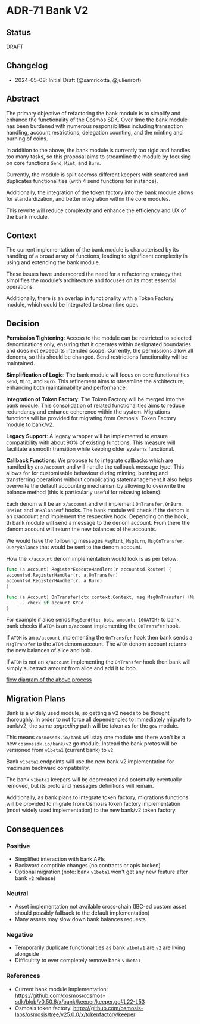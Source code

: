 # ADR-71 Bank V2

## Status

DRAFT

## Changelog

* 2024-05-08: Initial Draft (@samricotta, @julienrbrt)

## Abstract

The primary objective of refactoring the bank module is to simplify and enhance the functionality of the Cosmos SDK. Over time the bank module has been burdened with numerous responsibilities including transaction handling, account restrictions, delegation counting, and the minting and burning of coins. 

In addition to the above, the bank module is currently too rigid and handles too many tasks, so this proposal aims to streamline the module by focusing on core functions `Send`, `Mint`, and `Burn`.

Currently, the module is split accross different keepers with scattered and duplicates functionalities (with 4 send functions for instance).

Additionally, the integration of the token factory into the bank module allows for standardization, and better integration within the core modules.

This rewrite will reduce complexity and enhance the efficiency and UX of the bank module.

## Context

The current implementation of the bank module is characterised by its handling of a broad array of functions, leading to significant complexity in using and extending the bank module. 

These issues have underscored the need for a refactoring strategy that simplifies the module’s architecture and focuses on its most essential operations.

Additionally, there is an overlap in functionality with a Token Factory module, which could be integrated to streamline oper.

## Decision

**Permission Tightening**: Access to the module can be restricted to selected denominations only, ensuring that it operates within designated boundaries and does not exceed its intended scope. Currently, the permissions allow all denoms, so this should be changed. Send restrictions functionality will be maintained.

**Simplification of Logic**: The bank module will focus on core functionalities `Send`, `Mint`, and `Burn`. This refinement aims to streamline the architecture, enhancing both maintainability and performance.

**Integration of Token Factory**: The Token Factory will be merged into the bank module. This consolidation of related functionalities aims to reduce redundancy and enhance coherence within the system. Migrations functions will be provided for migrating from Osmosis' Token Factory module to bank/v2.

**Legacy Support**: A legacy wrapper will be implemented to ensure compatibility with about 90% of existing functions. This measure will facilitate a smooth transition while keeping older systems functional.

**Callback Functions**: We propose to to integrate callbacks which are handled by an`x/account` and will handle the callback message type. This allows for  for customisable behaviour during minting, burning and transferring operations without complicating statemanagement.It also helps overwrite the default accounting mechanism by allowing to overwrite the balance method (this is particularly useful for rebasing tokens).

Each denom will be an `x/account` and will implement `OnTransfer`, `OnBurn`, `OnMint` and `OnBalanceOf` hooks. The bank module will check if the denom is an x/account and implement the respective hook. Depending on the hook, th bank module will send a message to the denom account. From there the denom account will return the new balances of the accounts.

We would have the following messages `MsgMint`, `MsgBurn`, `MsgOnTransfer`, `QueryBalance` that would be sent to the denom account. 

How the `x/account` denom implementation would look is as per below:

```go
func (a Account) RegisterExecuteHandlers(r accountsd.Router) {
accountsd.RegisterHandler(r, a.OnTransfer)
accountsd.RegisterHAndler(r. a.Burn)
}

func (a Account) OnTransfer(ctx context.Context, msg MsgOnTransfer) (MsgOnTransferResponse, error) {
    ... check if account KYCd...
}
```

For example if alice sends `MsgSend{to: bob, amount: 100ATOM}` to bank, bank checks if `ATOM` is an `x/account` implementing the `OnTransfer` hook.

If `ATOM` is an `x/account` implementing the `OnTransfer` hook then bank sends a `MsgTransfer` to the `ATOM` denom account. The `ATOM` denom account returns the new balances of alice and bob.

If `ATOM` is not an `x/account` implementing the `OnTransfer` hook then bank will simply substract amount from alice and add it to bob.

[flow diagram of the above process](flow.png)


## Migration Plans

Bank is a widely used module, so getting a v2 needs to be thought thoroughly. In order to not force all dependencies to immediately migrate to bank/v2, the same _upgrading_ path will be taken as for the `gov` module.

This means `cosmossdk.io/bank` will stay one module and there won't be a new `cosmossdk.io/bank/v2` go module. Instead the bank protos will be versioned from `v1beta1` (current bank) to `v2`.

Bank `v1beta1` endpoints will use the new bank v2 implementation for maximum backward compatibility.

The bank `v1beta1` keepers will be deprecated and potentially eventually removed, but its proto and messages definitions will remain.

Additionally, as bank plans to integrate token factory, migrations functions will be provided to migrate from Osmosis token factory implementation (most widely used implementation) to the new bank/v2 token factory.

## Consequences

### Positive

* Simplified interaction with bank APIs
* Backward comptible changes (no contracts or apis broken)
* Optional migration (note: bank `v1beta1` won't get any new feature after bank `v2` release)

### Neutral

* Asset implementation not available cross-chain (IBC-ed custom asset should possibly fallback to the default implementation)
* Many assets may slow down bank balances requests

### Negative

* Temporarily duplicate functionalities as bank `v1beta1` are `v2` are living alongside
* Difficultity to ever completely remove bank `v1beta1`

### References

* Current bank module implementation: https://github.com/cosmos/cosmos-sdk/blob/v0.50.6/x/bank/keeper/keeper.go#L22-L53
* Osmosis token factory: https://github.com/osmosis-labs/osmosis/tree/v25.0.0/x/tokenfactory/keeper
